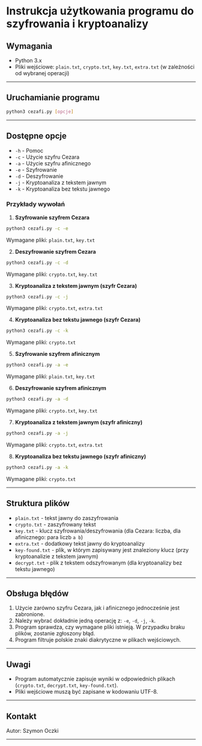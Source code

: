 # Instrukcja użytkowania programu do szyfrowania i kryptoanalizy

## Wymagania

- Python 3.x
- Pliki wejściowe: `plain.txt`, `crypto.txt`, `key.txt`, `extra.txt` (w zależności od wybranej operacji)

---

## Uruchamianie programu

```bash
python3 cezafi.py [opcje]
```

---

## Dostępne opcje

- `-h` - Pomoc
- `-c` - Użycie szyfru Cezara
- `-a` - Użycie szyfru afinicznego
- `-e` - Szyfrowanie
- `-d` - Deszyfrowanie
- `-j` - Kryptoanaliza z tekstem jawnym
- `-k` - Kryptoanaliza bez tekstu jawnego

### Przykłady wywołań

1. **Szyfrowanie szyfrem Cezara**

```bash
python3 cezafi.py -c -e
```

Wymagane pliki: `plain.txt`, `key.txt`

2. **Deszyfrowanie szyfrem Cezara**

```bash
python3 cezafi.py -c -d
```

Wymagane pliki: `crypto.txt`, `key.txt`

3. **Kryptoanaliza z tekstem jawnym (szyfr Cezara)**

```bash
python3 cezafi.py -c -j
```

Wymagane pliki: `crypto.txt`, `extra.txt`

4. **Kryptoanaliza bez tekstu jawnego (szyfr Cezara)**

```bash
python3 cezafi.py -c -k
```

Wymagane pliki: `crypto.txt`

5. **Szyfrowanie szyfrem afinicznym**

```bash
python3 cezafi.py -a -e
```

Wymagane pliki: `plain.txt`, `key.txt`

6. **Deszyfrowanie szyfrem afinicznym**

```bash
python3 cezafi.py -a -d
```

Wymagane pliki: `crypto.txt`, `key.txt`

7. **Kryptoanaliza z tekstem jawnym (szyfr afiniczny)**

```bash
python3 cezafi.py -a -j
```

Wymagane pliki: `crypto.txt`, `extra.txt`

8. **Kryptoanaliza bez tekstu jawnego (szyfr afiniczny)**

```bash
python3 cezafi.py -a -k
```

Wymagane pliki: `crypto.txt`

---

## Struktura plików

- `plain.txt` - tekst jawny do zaszyfrowania
- `crypto.txt` - zaszyfrowany tekst
- `key.txt` - klucz szyfrowania/deszyfrowania (dla Cezara: liczba, dla afinicznego: para liczb `a b`)
- `extra.txt` - dodatkowy tekst jawny do kryptoanalizy
- `key-found.txt` - plik, w którym zapisywany jest znaleziony klucz (przy kryptoanalizie z tekstem jawnym)
- `decrypt.txt` - plik z tekstem odszyfrowanym (dla kryptoanalizy bez tekstu jawnego)

---

## Obsługa błędów

1. Użycie zarówno szyfru Cezara, jak i afinicznego jednocześnie jest zabronione.
2. Należy wybrać dokładnie jedną operację z: `-e`, `-d`, `-j`, `-k`.
3. Program sprawdza, czy wymagane pliki istnieją. W przypadku braku plików, zostanie zgłoszony błąd.
4. Program filtruje polskie znaki diakrytyczne w plikach wejściowych.

---

## Uwagi

- Program automatycznie zapisuje wyniki w odpowiednich plikach (`crypto.txt`, `decrypt.txt`, `key-found.txt`).
- Pliki wejściowe muszą być zapisane w kodowaniu UTF-8.

---

## Kontakt

Autor: Szymon Oczki

---

